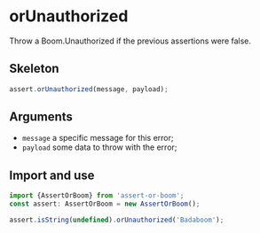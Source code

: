 # orUnauthorized

Throw a Boom.Unauthorized if the previous assertions were false.

## Skeleton

```ts
assert.orUnauthorized(message, payload);
```

## Arguments

- `message` a specific message for this error;
- `payload` some data to throw with the error;

## Import and use

```ts
import {AssertOrBoom} from 'assert-or-boom';
const assert: AssertOrBoom = new AssertOrBoom();

assert.isString(undefined).orUnauthorized('Badaboom');
```
